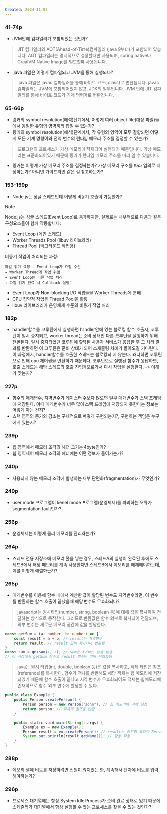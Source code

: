 ```yaml
---
Created: 2024-11-07
---
```

### 41-74p
- JVM안에 컴파일러가 포함되있는 것인가?
> JIT 컴파일러와 AOT(Ahead-of-Time)컴파일러 (java 9부터)가 포함되어 있습니다.
> AOT 컴파일러는 명시적으로 설정할때만 사용되며, spring native나 GraalVM Native Image를 빌드할때 사용됩니다.
- .java 파일은 어떻게 컴파일되고 JVM을 통해 실행되나?
> .java 파일은 javac 컴파일러를 통해 바이트 코드(.class)로 변환됩니다. javac 컴파일러는 JVM에 포함되어있지 않고, JDK의 일부입니다. JVM 안에 JIT 컴파일러를 통해 바이트 코드가 기계 명령어로 변환됩니다.
### 65-66p
- 링커의 symbol resolution(해석)단계에서, 어떻게 여러 object file(대상 파일)들에서 동일한 유형의 영역끼리 합칠 수 있는가?
- 링커의 symbol resolution(해석)단계에서, 각 유형의 영역이 모두 결합되면 어떻게 모든 기계 명령어와 전역 변수의 런타임 메모리 주소를 결정할 수 있는가?
> 프로그램의 프로세스가 가상 메모리에 적재되어 실행되기 때문입니다. 가상 메모리는 표준화되어있기 때문에 링커가 런타임 메모리 주소를 미리 알 수 있습니다.
- 링커는 어떻게 가상 메모리 주소를 결정하는가? 가상 메모리 구조를 따라 임의로 지정하는가? 아니면 가이드라인 같은 걸 참고하는가?
### 153-159p
- Node.js는 싱글 스레드인데 어떻게 비동기 호출이 가능한가?
> [!NOTE]
> Node.js는 싱글 스레드(Event Loop)로 동작하지만, 실제로는 내부적으로 다음과 같은 구성요소들이 함께 작동합니다:
> - Event Loop (메인 스레드)
> - Worker Threads Pool (libuv 라이브러리)
> - Thread Pool (백그라운드 작업용)
>
 >비동기 작업이 처리되는 과정:
> ```
 >파일 읽기 요청 → Event Loop가 요청 수신 
>→ Worker Thread에 작업 위임 
>→ Event Loop는 다른 작업 처리 
>→ 파일 읽기 완료 시 Callback 실행`
>```
 >- Event Loop가 Non-blocking I/O 작업들을 Worker Threads에 분배
 >- CPU 집약적 작업은 Thread Pool을 활용
 >- libuv 라이브러리가 운영체제 수준의 비동기 작업 처리 
### 182p
- handler함수를 코루틴에서 실행하면 handler안에 있는 블로킹 함수 호출시, 코루틴이 일시 중지되고, worker thread는 준비 상태인 다른 코루틴을 실행하기 위해 전환된다. 일시 중지되었던 코루틴에 할당된 사용자 서비스가 응답한 후 그 처리 결과를 반환하면 이 코루틴은 준비 상태가 되어 스케줄링 차례가 돌아오길 기다린다. 이 과정에서, handler함수를 호출한 스레드는 블로킹되 지 않는다. 왜냐하면 코루틴으로 인해 cpu 제어권을 반환하기 때문이다. 코루틴으로 실행된 함수가 응답하면, 호출 스레드는 해당 스레드의 호출 진입점으로가서 다시 작업을 실행한다. -> 이해가 맞는지? 
### 227p
- 함수의 매개변수, 지역변수가 레지스터 수보다 많으면 일부 매개변수가 스택 프레임에 저장된다. 이때 매개변수가 너무 많아 스택 프레임에 저장되지 못한다는 정보는 어떻게 아는 건지?
- 스택 영역의 증가와 감소는 구체적으로 어떻게 구현되는지?, 구현하는 책임은 누구에게 있는지?
### 239p
- 힙 영역에서 메모리 조각의 헤더 크기는 4byte인가?
- 힙 영역세어 메모리 조각의 헤더에는 어떤 정보가 들어가는가?
### 240p
- 사용되지 않는 메모리 조각에 발생하는 내부 단편화(fragmentation)가 무엇인가?
### 249p
- user mode 프로그램이 kenel mode 프로그램(운영체제)를 파괴하는 오류가 segmentation fault인가?
### 256p
- 운영체제는 어떻게 물리 메모리를 관리하는가?
### 264p
- 스레드 전용 저장소에 메모리 풀을 넣는 경우, 스레드A의 실행이 완료된 후에도 스레드B에서 해당 메모리를 계속 사용한다면 스레드B에서 메모리를 해제해야하는데, 이를 어떻게 해결하는가?
### 265p
- 매개변수를 이용해 함수 내에서 계산한 값이 할당된 변수도 지역변수라면, 이 변수를 반환하는 함수 호출이 끝났을때 해당 변수도 무효화되나?
> javascript는 원시타입(number, string, boolean 등)에 대해 값을 복사하여 전달하는 방식으로 동작한다. 그러므로 반환값은 함수 외부로 복사되어 전달되며, 외부 변수는 새로운 메모리 공간에 값을 할당한다.

```ts
const getSum = (a: number, b: number) => {
	const result = a + b; // result는 지역변수
	return result; // result 값이 복사되어 반환됨
}
const sum = getSum(1, 2); // sum은 3이라는 값을 받음
// 이 시점에서 getSum 함수의 result 변수는 이미 무효화됨
```

> java는 원시 타입(int, double, boolean 등)은 값을 복사하고, 객체 타입은 참조(reference)를 복사한다. 함수가 객체를 반환해도 해당 객체는 힙 메모리에 저장되있기 때문에 함수 호출이 끝나고  지역 변수가 무효화되어도 객체는 힙메모리에 존재하므로 함수 외부 변수에 할당할 수 있다.

```java
public class Example {
    public Person createPerson() {
        Person person = new Person("John"); // 힙 메모리에 객체 생성
        return person; // 객체의 참조를 반환
    }

    public static void main(String[] args) {
        Example ex = new Example();
        Person result = ex.createPerson(); // result는 여전히 유효한 Person 객체를 참조
        System.out.println(result.getName()); // 정상 작동
    }
}
```

### 288p
- 메모리 셀에 비트를 저장하려면 전원이 켜져있는 한, 계속해서 단자에 비트를 입력해야하는가?
### 296p
- 프로세스 대기열에는 항상 System Idle Process가 준비 완료 상태로 있기 때문에 스케줄러가 대기열에서 항상 실행할 수 있는 프로세스를 찾을 수 있는 것인가?